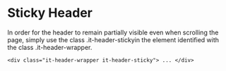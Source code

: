 # Sticky Header
In order for the header to remain partially visible even when scrolling the page, simply use the class .it-header-stickyin the element identified with the class .it-header-wrapper.

```
<div class="it-header-wrapper it-header-sticky"> ... </div>
```
